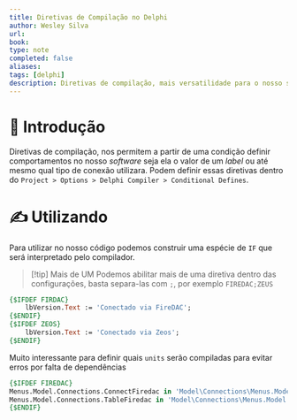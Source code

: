 ```yaml
---
title: Diretivas de Compilação no Delphi
author: Wesley Silva
url:
book:
type: note
completed: false
aliases:
tags: [delphi]
description: Diretivas de compilação, mais versatilidade para o nosso software.
---
```

# 🚀 Introdução
Diretivas de compilação, nos permitem a partir de uma condição definir comportamentos no nosso _software_ seja ela o valor de um _label_ ou até mesmo qual tipo de conexão utilizara.
Podem definir essas diretivas dentro do `Project > Options > Delphi Compiler > Conditional Defines`. 

# ✍️ Utilizando
Para utilizar no nosso código podemos construir uma espécie de `IF` que será interpretado pelo compilador.

>[!tip] Mais de UM
>Podemos abilitar mais de uma diretiva dentro das configurações, basta separa-las com `;`, por exemplo `FIREDAC;ZEUS`

```pascal
{$IFDEF FIRDAC}
	lbVersion.Text := 'Conectado via FireDAC';
{$ENDIF}
{$IFDEF ZEOS}
	lbVersion.Text := 'Conectado via Zeos';
{$ENDIF}
```

Muito interessante para definir quais `units` serão compiladas para evitar erros por falta de dependências 

```pascal
{$IFDEF FIREDAC}
Menus.Model.Connections.ConnectFiredac in 'Model\Connections\Menus.Model.Connections.ConnectFiredac.pas',
Menus.Model.Connections.TableFiredac in 'Model\Connections\Menus.Model.Connections.TableFiredac.pas',
{$ENDIF}
```
